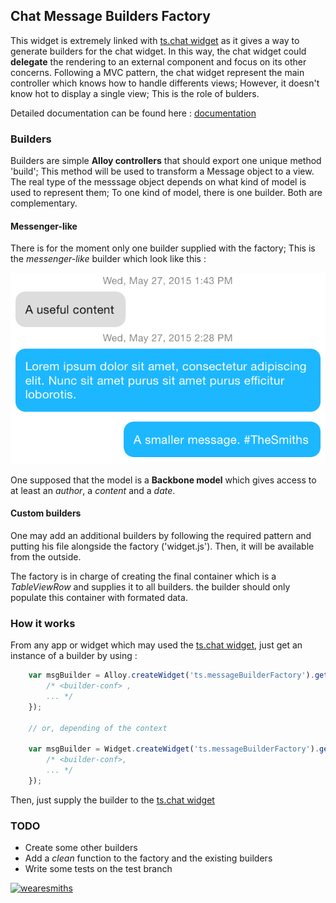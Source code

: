 ## Chat Message Builders Factory
This widget is extremely linked with [ts.chat widget][tschat]
as it gives a way to generate builders for the chat widget.
In this way, the chat widget could **delegate** the rendering to an external component and focus on
its other concerns. Following a MVC pattern, the chat widget represent the main controller which
knows how to handle differents views; However, it doesn't know hot to display a single view; This is
the role of bulders.

Detailed documentation can be found here : [documentation][doc]


### Builders 
Builders are simple **Alloy controllers** that should export one unique method 'build'; This method will
be used to transform a Message object to a view. The real type of the messsage object depends on
what kind of model is used to represent them; To one kind of model, there is one builder. Both are
complementary.

#### Messenger-like 
There is for the moment only one builder supplied with the factory; This is the *messenger-like*
builder which look like this :

![messenger-like](images/messenger-like.png)

One supposed that the model is a **Backbone model** which gives access to at least an *author*, a
*content* and a *date*.

#### Custom builders
One may add an additional builders by following the required pattern and putting his file alongside
the factory ('widget.js'). Then, it will be available from the outside.

The factory is in charge of creating the final container which is a *TableViewRow* and supplies it
to all builders. the builder should only populate this container with formated data. 

### How it works
From any app or widget which may used the [ts.chat widget][tschat], just get an instance of a
builder by using :

```javascript
    var msgBuilder = Alloy.createWidget('ts.messageBuilderFactory').getBuilder(/*<builder-name>*/, {
        /* <builder-conf> ,
        ... */
    });

    // or, depending of the context

    var msgBuilder = Widget.createWidget('ts.messageBuilderFactory').getBuilder(/*<builder-name>*/, {
        /* <builder-conf>,
        ... */
    });
```

Then, just supply the builder to the [ts.chat widget][tschat]

### TODO
- Create some other builders
- Add a *clean* function to the factory and the existing builders
- Write some tests on the test branch


[![wearesmiths](http://wearesmiths.com/media/logoGitHub.png)](http://wearesmiths.com)



[tschat]: https://github.com/thesmiths-widgets/ts.chat
[doc]: https://thesmiths-widgets/ts.messageBuilderFactory
